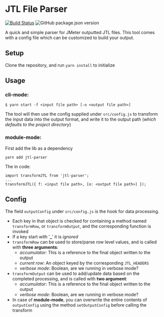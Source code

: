 # JTL File Parser
[![Build Status](https://travis-ci.com/varevarao/jtl_parser.svg?branch=master)](https://travis-ci.com/varevarao/jtl_parser) ![GitHub package.json version](https://img.shields.io/github/package-json/v/varevarao/jtl_parser)

A quick and simple parser for JMeter outputted JTL files. This tool comes with a config file which can be customized to build your output.

## Setup
Clone the repository, and run `yarn install` to initialize

## Usage
### **cli-mode**:
```
$ yarn start -f <input file path> [-o <output file path>]
```
The tool will then use the config supplied under `src/config.js` to transform the input data into the output format, and write it to the output path (*which defaults to the project directory*)

### **module-mode**:
First add the lib as a dependency
```
yarn add jtl-parser
```
The in code:
```
import transformJTL from 'jtl-parser';
...
transformJTL({ f: <input file path>, [o: <output file path>] });
```

## Config
The field `outputConfig` under `src/config.js` is the hook for data processing.
- Each key in that object is checked for containing a method named `transformRow`, or `transformOutput`, and the corresponding function is invoked
- If a key start with '**_**' it is *ignored*
- `transformRow` can be used to store/parse row level values, and is called with **three arguments**:
    - *accumulator*: This is a reference to the final object written to the output
    - *current row*: An object keyed by the corresponding `JTL_HEADERS`
    - *verbose mode*: Boolean, are we running in verbose mode?
- `transformOutput` can be used to add/update data based on the completed processing, and is called with **two argument**:
    - *accumulator*: This is a reference to the final object written to the output
    - *verbose mode*: Boolean, are we running in verbose mode?
- In case of **module-mode**, you can overwrite the entire contents of `outputConfig` using the method `setOutputConfig` before calling the transform